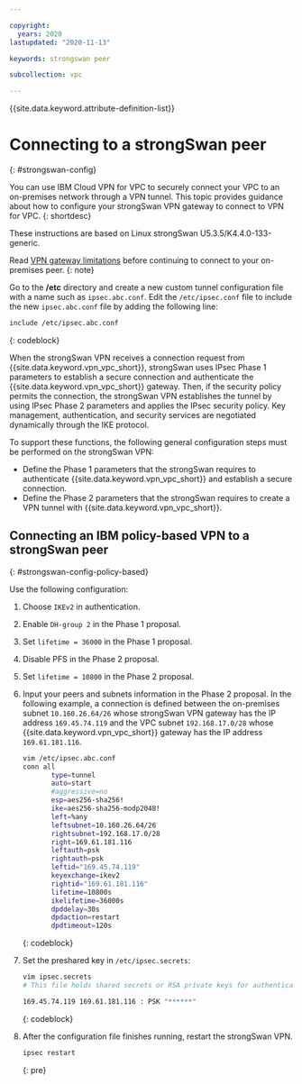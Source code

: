```yaml
---

copyright:
  years: 2020
lastupdated: "2020-11-13"

keywords: strongswan peer

subcollection: vpc

---
```


{{site.data.keyword.attribute-definition-list}}

# Connecting to a strongSwan peer
{: #strongswan-config}

You can use IBM Cloud VPN for VPC to securely connect your VPC to an on-premises network through a VPN tunnel. This topic provides guidance about how to configure your strongSwan VPN gateway to connect to VPN for VPC.
{: shortdesc}

These instructions are based on Linux strongSwan U5.3.5/K4.4.0-133-generic.

Read [VPN gateway limitations](/docs/vpc?topic=vpc-vpn-limitations) before continuing to connect to your on-premises peer. 
{: note}

Go to the **/etc** directory and create a new custom tunnel configuration file with a name such as `ipsec.abc.conf`. Edit the `/etc/ipsec.conf` file to include the new `ipsec.abc.conf` file by adding the following line:

```sh
include /etc/ipsec.abc.conf
```
{: codeblock}

When the strongSwan VPN receives a connection request from {{site.data.keyword.vpn_vpc_short}}, strongSwan uses IPsec Phase 1 parameters to establish a secure connection and authenticate the {{site.data.keyword.vpn_vpc_short}} gateway. Then, if the security policy permits the connection, the strongSwan VPN establishes the tunnel by using IPsec Phase 2 parameters and applies the IPsec security policy. Key management, authentication, and security services are negotiated dynamically through the IKE protocol.

To support these functions, the following general configuration steps must be performed on the strongSwan VPN:

* Define the Phase 1 parameters that the strongSwan requires to authenticate {{site.data.keyword.vpn_vpc_short}} and establish a secure connection.
* Define the Phase 2 parameters that the strongSwan requires to create a VPN tunnel with {{site.data.keyword.vpn_vpc_short}}.

## Connecting an IBM policy-based VPN to a strongSwan peer
{: #strongswan-config-policy-based}

Use the following configuration:
1. Choose `IKEv2` in authentication.
1. Enable `DH-group 2` in the Phase 1 proposal.
1. Set `lifetime = 36000` in the Phase 1 proposal.
1. Disable PFS in the Phase 2 proposal.
1. Set `lifetime = 10800` in the Phase 2 proposal.
1. Input your peers and subnets information in the Phase 2 proposal. In the following example, a connection is defined between the on-premises subnet `10.160.26.64/26` whose strongSwan VPN gateway has the IP address `169.45.74.119` and the VPC subnet `192.168.17.0/28` whose {{site.data.keyword.vpn_vpc_short}} gateway has the IP address `169.61.181.116`.

    ```sh
    vim /etc/ipsec.abc.conf
    conn all
           type=tunnel
           auto=start
           #aggressive=no
           esp=aes256-sha256!
           ike=aes256-sha256-modp2048!
           left=%any
           leftsubnet=10.160.26.64/26
           rightsubnet=192.168.17.0/28
           right=169.61.181.116
           leftauth=psk
           rightauth=psk
           leftid="169.45.74.119"
           keyexchange=ikev2
           rightid="169.61.181.116"
           lifetime=10800s
           ikelifetime=36000s
           dpddelay=30s
           dpdaction=restart
           dpdtimeout=120s
    ```
    {: codeblock}

1. Set the preshared key in `/etc/ipsec.secrets`:

   ```sh
   vim ipsec.secrets
   # This file holds shared secrets or RSA private keys for authentication.

   169.45.74.119 169.61.181.116 : PSK "******"

   ```
   {: codeblock}

1. After the configuration file finishes running, restart the strongSwan VPN.

   ```sh
   ipsec restart

   ```
   {: pre}
